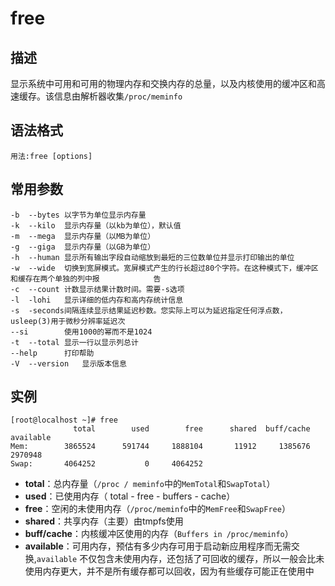 # free

## 描述

显示系统中可用和可用的物理内存和交换内存的总量，以及内核使用的缓冲区和高速缓存。该信息由解析器收集`/proc/meminfo`

## 语法格式

```shell
用法:free [options]
```

## 常用参数

```shell
-b	--bytes	以字节为单位显示内存量
-k	--kilo	显示内存量（以kb为单位），默认值
-m	--mega	显示内存量（以MB为单位）
-g	--giga	显示内存量（以GB为单位）
-h	--human	显示所有输出字段自动缩放到最短的三位数单位并显示打印输出的单位
-w	--wide	切换到宽屏模式。宽屏模式产生的行长超过80个字符。在这种模式下，缓冲区和缓存在两个单独的列中报			   告
-c	--count	计数显示结果计数时间。需要-s选项
-l	-lohi	显示详细的低内存和高内存统计信息
-s	-seconds间隔连续显示结果延迟秒数。您实际上可以为延迟指定任何浮点数，usleep(3)用于微秒分辨率延迟次
--si		使用1000的幂而不是1024
-t	--total	显示一行以显示列总计
--help		打印帮助
-V	--version	显示版本信息
```

## 实例

```shell
[root@localhost ~]# free 
              total        used        free      shared  buff/cache   available
Mem:        3865524      591744     1888104       11912     1385676     2970948
Swap:       4064252           0     4064252
```

- **total**：总内存量（`/proc / meminfo`中的`MemTotal`和`SwapTotal`）
- **used**：已使用内存（ total - free - buffers - cache）
- **free**：空闲的未使用内存（`/proc/meminfo`中的`MemFree`和`SwapFree`）
- **shared**：共享内存（主要）由tmpfs使用
- **buff/cache**：内核缓冲区使用的内存（`Buffers in /proc/meminfo`）
- **available**：可用内存，预估有多少内存可用于启动新应用程序而无需交换,`available` 不仅包含未使用内存，还包括了可回收的缓存，所以一般会比未使用内存更大，并不是所有缓存都可以回收，因为有些缓存可能正在使用中